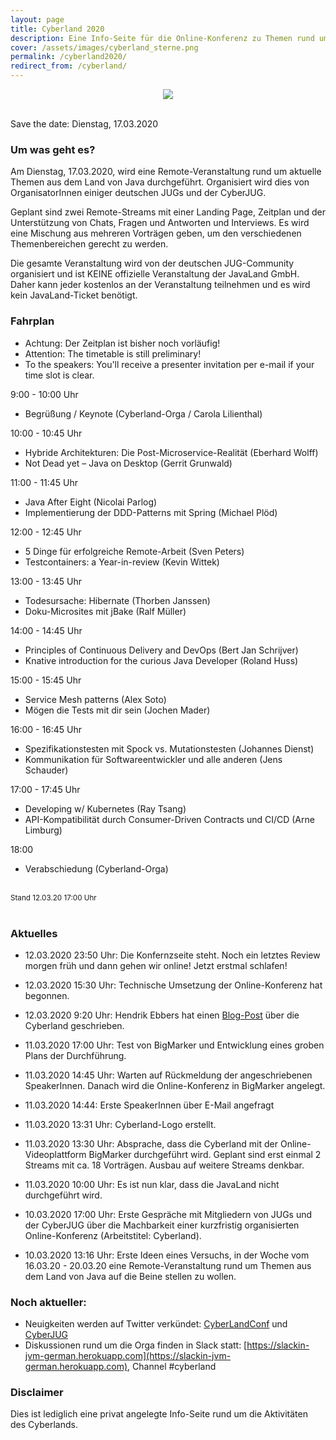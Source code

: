 ```yaml
---
layout: page
title: Cyberland 2020
description: Eine Info-Seite für die Online-Konferenz zu Themen rund um Java
cover: /assets/images/cyberland_sterne.png
permalink: /cyberland2020/
redirect_from: /cyberland/
---
```


<p>
    <div align="center">
        <img src="/assets/images/cyberland_sterne.png" />
    </div>
</p>

<br/>
<blink>Save the date: Dienstag, 17.03.2020</blink>
<br/>

### Um was geht es?

Am Dienstag, 17.03.2020,  wird eine Remote-Veranstaltung rund um aktuelle Themen aus dem Land von Java durchgeführt.
Organisiert wird dies von OrganisatorInnen einiger deutschen JUGs und der CyberJUG.

Geplant sind zwei Remote-Streams mit einer Landing Page, Zeitplan und der Unterstützung von Chats, Fragen und Antworten und Interviews.
Es wird eine Mischung aus mehreren Vorträgen geben, um den verschiedenen Themenbereichen gerecht zu werden. 

Die gesamte Veranstaltung wird von der deutschen JUG-Community organisiert und ist KEINE offizielle Veranstaltung der JavaLand GmbH.
Daher kann jeder kostenlos an der Veranstaltung teilnehmen und es wird kein JavaLand-Ticket benötigt.

### Fahrplan

- Achtung: Der Zeitplan ist bisher noch vorläufig!
- Attention: The timetable is still preliminary! 
- To the speakers: You'll receive a presenter invitation per e-mail if your time slot is clear.

<span class="post-meta">9:00 - 10:00 Uhr</span><br/>
- Begrüßung / Keynote (Cyberland-Orga / Carola Lilienthal)

<span class="post-meta">10:00 - 10:45 Uhr</span><br/>
- Hybride Architekturen: Die Post-Microservice-Realität (Eberhard Wolff)  
- Not Dead yet – Java on Desktop (Gerrit Grunwald)

<span class="post-meta">11:00 - 11:45 Uhr</span><br/>
- Java After Eight (Nicolai Parlog)
- Implementierung der DDD-Patterns mit Spring (Michael Plöd)

<span class="post-meta">12:00 - 12:45 Uhr</span><br/>
- 5 Dinge für erfolgreiche Remote-Arbeit (Sven Peters)
- Testcontainers: a Year-in-review (Kevin Wittek)

<span class="post-meta">13:00 - 13:45 Uhr</span><br/>
- Todesursache: Hibernate (Thorben Janssen)
- Doku-Microsites mit jBake (Ralf Müller)

<span class="post-meta">14:00 - 14:45 Uhr</span><br/>
- Principles of Continuous Delivery and DevOps (Bert Jan Schrijver)
- Knative introduction for the curious Java Developer (Roland Huss)

<span class="post-meta">15:00 - 15:45 Uhr</span><br/>
- Service Mesh patterns (Alex Soto)
- Mögen die Tests mit dir sein (Jochen Mader)

<span class="post-meta">16:00 - 16:45 Uhr</span><br/>
- Spezifikationstesten mit Spock vs. Mutationstesten (Johannes Dienst)
- Kommunikation für Softwareentwickler und alle anderen (Jens Schauder)

<span class="post-meta">17:00 - 17:45 Uhr</span><br/>
- Developing w/ Kubernetes (Ray Tsang)
- API-Kompatibilität durch Consumer-Driven Contracts und CI/CD (Arne Limburg)

<span class="post-meta">18:00</span><br/>
- Verabschiedung (Cyberland-Orga)

<br/>
<small class="post-meta">Stand 12.03.20 17:00 Uhr</small>
<br/>
<br/>


### Aktuelles

* 12.03.2020 23:50 Uhr: Die Konfernzseite steht. Noch ein letztes Review morgen früh und dann gehen wir online! Jetzt erstmal schlafen!

* 12.03.2020 15:30 Uhr: Technische Umsetzung der Online-Konferenz hat begonnen.

* 12.03.2020 9:20 Uhr: Hendrik Ebbers hat einen [Blog-Post](https://guigarage.com/2020/03/12/cyberland.html) über die Cyberland geschrieben.

* 11.03.2020 17:00 Uhr: Test von BigMarker und Entwicklung eines groben Plans der Durchführung.

* 11.03.2020 14:45 Uhr: Warten auf Rückmeldung der angeschriebenen SpeakerInnen. Danach wird die Online-Konferenz in BigMarker angelegt.

* 11.03.2020 14:44: Erste SpeakerInnen über E-Mail angefragt

* 11.03.2020 13:31 Uhr: Cyberland-Logo erstellt.

* 11.03.2020 13:30 Uhr: Absprache, dass die Cyberland mit der Online-Videoplattform BigMarker durchgeführt wird. Geplant sind erst einmal 2 Streams mit ca. 18 Vorträgen. Ausbau auf weitere Streams denkbar.

* 11.03.2020 10:00 Uhr: Es ist nun klar, dass die JavaLand nicht durchgeführt wird.

* 10.03.2020 17:00 Uhr: Erste Gespräche mit Mitgliedern von JUGs und der CyberJUG über die Machbarkeit einer kurzfristig organisierten Online-Konferenz (Arbeitstitel: Cyberland).

* 10.03.2020 13:16 Uhr: Erste Ideen eines Versuchs, in der Woche vom 16.03.20 - 20.03.20 eine Remote-Veranstaltung rund um Themen aus dem Land von Java auf die Beine stellen zu wollen.


### Noch aktueller:

* Neuigkeiten werden auf Twitter verkündet: [CyberLandConf](https://twitter.com/cyberlandconf) und [CyberJUG](https://twitter.com/cyberjug)
* Diskussionen rund um die Orga finden in Slack statt: [https://slackin-jvm-german.herokuapp.com](https://slackin-jvm-german.herokuapp.com), Channel #cyberland


### Disclaimer

Dies ist lediglich eine privat angelegte Info-Seite rund um die Aktivitäten des Cyberlands.
